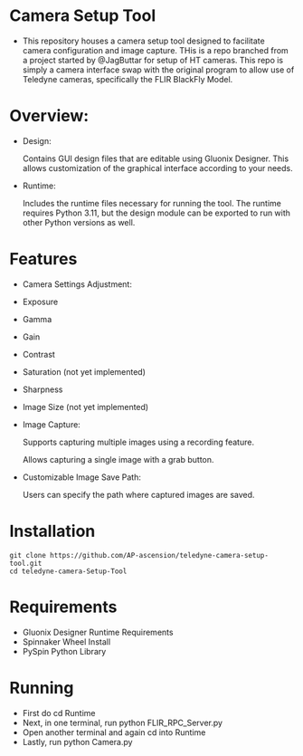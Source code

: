 # Camera Setup Tool
- This repository houses a camera setup tool designed to facilitate camera configuration and image capture. THis is a repo branched from a project started by @JagButtar for setup of HT cameras. This repo is simply a camera interface swap with the original program to allow use of Teledyne cameras, specifically the FLIR BlackFly Model.

# Overview:
- Design:

	Contains GUI design files that are editable using Gluonix Designer. This allows customization of the graphical interface according to your needs.
- Runtime:

	Includes the runtime files necessary for running the tool. The runtime requires Python 3.11, but the design module can be exported to run with other Python versions as well.

# Features
- Camera Settings Adjustment:
- Exposure
- Gamma
- Gain
- Contrast
- Saturation (not yet implemented)
- Sharpness
- Image Size (not yet implemented)
- Image Capture:

	Supports capturing multiple images using a recording feature.

	Allows capturing a single image with a grab button.

- Customizable Image Save Path:

	Users can specify the path where captured images are saved.

# Installation
```
git clone https://github.com/AP-ascension/teledyne-camera-setup-tool.git
cd teledyne-camera-Setup-Tool
```

# Requirements
- Gluonix Designer Runtime Requirements
- Spinnaker Wheel Install
- PySpin Python Library

# Running
- First do cd Runtime
- Next, in one terminal, run python FLIR_RPC_Server.py
- Open another terminal and again cd into Runtime
- Lastly, run python Camera.py

